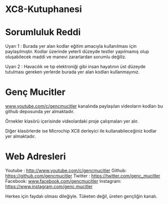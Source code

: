 # XC8-Kutuphanesi

# Sorumluluk Reddi
Uyarı 1 : Burada yer alan kodlar eğitim amacıyla kullanılması için paylaşılmıştır. Kodlar üzerinde yeterli düzeyde testler yapılmamış olup oluşabilecek maddi ve manevi zararlardan sorumlu değiliz.

Uyarı 2 : Havacılık ve tıp elektroniği gibi insan hayatının üst düzeyde tutulması gereken yerlerde burada yer alan kodları kullanmayınız.

# Genç Mucitler
www.youtube.com/c/gencmucitler kanalında paylaşılan videoların kodları bu github deposunda yer almaktadır.

Örnekler klasörü içerisinde videolardaki proje çalışmaları yer alır.

Diğer klasörlerde ise Microchip XC8 derleyici ile kullanabileceğiniz kodlar yer almaktadır.

# Web Adresleri
Youtube : http://www.youtube.com/c/gencmucitler
Github: https://github.com/gencmucitler
Twitter : https://twitter.com/genc_mucitler
Facebook: www.facebook.com/gencmucitler
Instagram: https://www.instagram.com/genc.mucitler

Herkes için faydalı olması dileğiyle. Tüketen değil, üreten gençliğin kanalı.
